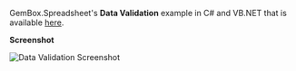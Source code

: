 GemBox.Spreadsheet's **Data Validation** example in C# and VB.NET that is available [here](https://www.gemboxsoftware.com/spreadsheet/examples/excel-data-validation/106).

**Screenshot**

![Data Validation Screenshot](https://www.gemboxsoftware.com/Spreadsheet/Examples/Content/AdvancedFeatures/DataValidation/DataValidation.png)